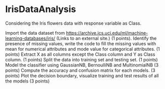 # IrisDataAnalysis

Considering the Iris flowers data with response variable as Class.

Import the data dataset from https://archive.ics.uci.edu/ml/machine-learning-databases/iris/ (Links to an external site.) (1 points).
Identify the presence of missing values, write the code to fill the missing values with mean for numerical attributes and mode value for categorical attributes. (1 points)
Extract X as all columns except the Class column and Y as Class column. (1 points)
Split the data into training set and testing set. (1 points)
Model the classifier using GaussianNB, BernoulliNB and MultinomialNB (3 points)
Compute the accuracy and confusion matrix for each models. (3 points)
Plot the decision boundary, visualize training and test results of all the models (3 points)

